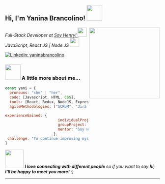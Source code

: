 <!--
**Yanina-brancolino/Yanina-brancolino** is a ✨ _special_ ✨ repository because its `README.md` (this file) appears on your GitHub profile.

Here are some ideas to get you started:

- 🔭 I’m currently working on ...
- 🌱 I’m currently learning ...
- 👯 I’m looking to collaborate on ...
- 🤔 I’m looking for help with ...
- 💬 Ask me about ...
- 📫 How to reach me: ...
- 😄 Pronouns: ...
- ⚡ Fun fact: ...
-->

<h2> Hi, I'm Yanina Brancolino! <img src="https://media.giphy.com/media/mGcNjsfWAjY5AEZNw6/giphy.gif" width="50"></h2>
<img align='right' src="https://media.giphy.com/media/ieyl9zmCjO4b4t6qoY/giphy.gif" width="230">
<p><em>Full-Stack Developer at <a href="https://www.soyhenry.com/">Soy Henry! </a><img src="https://media.giphy.com/media/fYSnHlufseco8Fh93Z/giphy.gif" width="30"></br>JavaScript, React JS | Node JS </a><img src="https://media.giphy.com/media/WUlplcMpOCEmTGBtBW/giphy.gif" width="30"> 
</em></p>

[![Linkedin: yaninabrancolino](https://img.shields.io/badge/-yaninabrancolino-blue?style=flat-square&logo=Linkedin&logoColor=white&link=https://www.linkedin.com/in/thaianebraga/)](https://www.linkedin.com/in/yanina-paola-brancolino-fullstack-developer/)


### <img src="https://media.giphy.com/media/VgCDAzcKvsR6OM0uWg/giphy.gif" width="50"> A little more about me...  

```javascript
const yani = {
  pronouns: "she" | "her",
  code: [Javascript, HTML, CSS],
  tools: [React, Redux, NodeJS, Express, SQL, PostgresSQL, Docker],
  agileMethodologies: ["SCRUM", "Jira Software"],
  
experienceGained: {
                        individualProject: "API Games",
                        groupProject: "Henry Kids",
                        mentor: "Soy Henry"
                      },
 challenge: "To continue improving myself in the IT World, learning every day."
}
```

<img src="https://media.giphy.com/media/LnQjpWaON8nhr21vNW/giphy.gif" width="60"> <em><b>I love connecting with different people</b> so if you want to say <b>hi, I'll be happy to meet you more!</b> :)</em>

---
